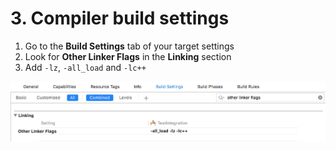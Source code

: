 # 3. Compiler build settings

1. Go to the **Build Settings** tab of your target settings
2. Look for **Other Linker Flags** in the **Linking** section
3. Add `-lz`, `-all_load` and `-lc++`

![](../../../.gitbook/assets/ios-linker-flags-2.png)




